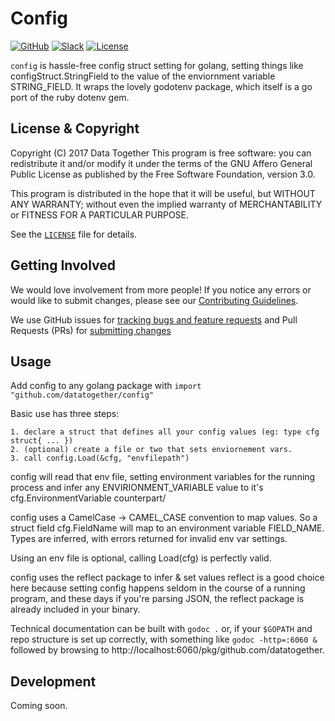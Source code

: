 # Config

<!-- Repo Badges for: Github Project, Slack, License-->

[![GitHub](https://img.shields.io/badge/project-Data_Together-487b57.svg?style=flat-square)](http://github.com/datatogether)
[![Slack](https://img.shields.io/badge/slack-Archivers-b44e88.svg?style=flat-square)](https://archivers-slack.herokuapp.com/)
[![License](https://img.shields.io/github/license/datatogether/config.svg)](./LICENSE) 

`config` is hassle-free config struct setting for golang, setting things like
configStruct.StringField to the value of the enviornment variable STRING_FIELD.
It wraps the lovely godotenv package, which itself is a go port of the ruby
dotenv gem.

## License & Copyright

Copyright (C) 2017 Data Together
This program is free software: you can redistribute it and/or modify it under
the terms of the GNU Affero General Public License as published by the Free Software
Foundation, version 3.0.

This program is distributed in the hope that it will be useful, but WITHOUT ANY
WARRANTY; without even the implied warranty of MERCHANTABILITY or FITNESS FOR A
PARTICULAR PURPOSE.

See the [`LICENSE`](./LICENSE) file for details.

## Getting Involved

We would love involvement from more people! If you notice any errors or would like to submit changes, please see our [Contributing Guidelines](./.github/CONTRIBUTING.md). 

We use GitHub issues for [tracking bugs and feature requests](https://github.com/datatogether/config/issues) and Pull Requests (PRs) for [submitting changes](https://github.com/datatogether/config/pulls)

## Usage

Add config to any golang package with `import "github.com/datatogether/config"`

Basic use has three steps:

    1. declare a struct that defines all your config values (eg: type cfg struct{ ... })
    2. (optional) create a file or two that sets enviornement vars.
    3. call config.Load(&cfg, "envfilepath")

config will read that env file, setting environment variables for the running
process and infer any ENVIRIONMENT_VARIABLE value to it's
cfg.EnvironmentVariable counterpart/

config uses a CamelCase -> CAMEL_CASE convention to map values. So a struct
field cfg.FieldName will map to an environment variable FIELD_NAME. Types are
inferred, with errors returned for invalid env var settings.

Using an env file is optional, calling Load(cfg) is perfectly valid.

config uses the reflect package to infer & set values reflect is a good choice
here because setting config happens seldom in the course of a running program,
and these days if you're parsing JSON, the reflect package is already included
in your binary.

Technical documentation can be built with `godoc .` or, if your `$GOPATH` and 
repo structure is set up correctly, with something like `godoc -http=:6060 &` 
followed by browsing to http://localhost:6060/pkg/github.com/datatogether.

## Development

Coming soon.
